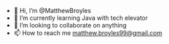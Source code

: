 - 👋 Hi, I’m @MatthewBroyles
- 🌱 I’m currently learning Java with tech elevator
- 💞️ I’m looking to collaborate on anything
- 📫 How to reach me matthew.broyles99@gmail.com

<!---
MatthewBroyles/MatthewBroyles is a ✨ special ✨ repository because its `README.md` (this file) appears on your GitHub profile.
You can click the Preview link to take a look at your changes.
--->
